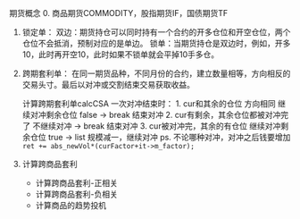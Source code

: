 期货概念
0. 商品期货COMMODITY，股指期货IF，国债期货TF

1. 锁定单：
    双边：期货持仓可以同时持有一个合约的开多仓位和开空仓位，两个仓位不会抵消，预制对应的是单边。
    锁单：当期货持仓是双边时，例如，开多10，此时再开空10，此时如果不锁单就会平掉10手多仓。


2. 跨期套利单：
    在同一期货品种，不同月份的合约，建立数量相等，方向相反的交易头寸。最后以对冲或交割结束交易获取收益。

    计算跨期套利单calcCSA
    一次对冲结束时：
        1. cur和其余的仓位 方向相同                继续对冲剩余仓位 false     ->  break 结束对冲
        2. cur有剩余，其余仓位都被对冲完了         不继续对冲                 ->  break 结束对冲
        3. cur被对冲完，其余的有仓位               继续对冲剩余仓位 true      ->  list 规模减一，继续对冲
        ps. 不论哪种对冲，对冲之后钱要增加`ret += abs_newVol*(curFactor+it->m_factor);`

3. 计算跨商品套利
    - 计算跨商品套利-正相关
    - 计算跨商品套利-负相关
    - 计算商品的趋势投机